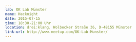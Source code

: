 ```yaml
---
lab: OK Lab Münster
name: Hacknight
date: 2015-07-15
time: 18:30-21:00 Uhr
location: drei:klang, Wolbecker Straße 36, D-48155 Münster
link-url: http://www.meetup.com/OK-Lab-Munster/
---
```

